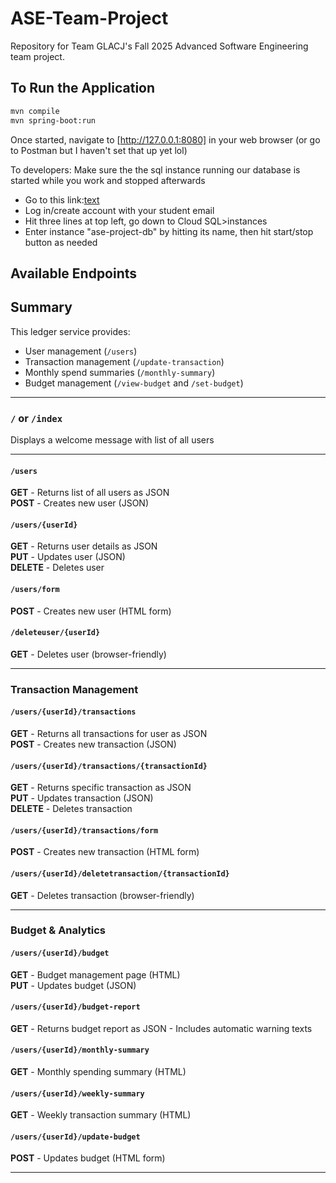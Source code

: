 # ASE-Team-Project
Repository for Team GLACJ's Fall 2025 Advanced Software Engineering team project.

## To Run the Application
```bash
mvn compile
mvn spring-boot:run
```

Once started, navigate to [http://127.0.0.1:8080] in your web browser (or go to Postman but I haven't set that up yet lol)

To developers: Make sure the the sql instance running our database is started while you work and stopped afterwards
- Go to this link:[text](https://console.cloud.google.com/welcome/new?authuser=1&project=ase-group-project-474618)
- Log in/create account with your student email
- Hit three lines at top left, go down to Cloud SQL>instances
- Enter instance "ase-project-db" by hitting its name, then hit start/stop button as needed

## Available Endpoints

## Summary
This ledger service provides:
- User management (`/users`)
- Transaction management (`/update-transaction`)
- Monthly spend summaries (`/monthly-summary`)
- Budget management (`/view-budget` and `/set-budget`)

---

### `/` or `/index`

Displays a welcome message with list of all users

---

#### `/users`
**GET** - Returns list of all users as JSON  
**POST** - Creates new user (JSON)

#### `/users/{userId}`
**GET** - Returns user details as JSON  
**PUT** - Updates user (JSON)  
**DELETE** - Deletes user

#### `/users/form`
**POST** - Creates new user (HTML form)

#### `/deleteuser/{userId}`
**GET** - Deletes user (browser-friendly)

---

### Transaction Management

#### `/users/{userId}/transactions`
**GET** - Returns all transactions for user as JSON  
**POST** - Creates new transaction (JSON)

#### `/users/{userId}/transactions/{transactionId}`
**GET** - Returns specific transaction as JSON  
**PUT** - Updates transaction (JSON)  
**DELETE** - Deletes transaction

#### `/users/{userId}/transactions/form`
**POST** - Creates new transaction (HTML form)

#### `/users/{userId}/deletetransaction/{transactionId}`
**GET** - Deletes transaction (browser-friendly)

---

### Budget & Analytics

#### `/users/{userId}/budget`
**GET** - Budget management page (HTML)  
**PUT** - Updates budget (JSON)

#### `/users/{userId}/budget-report`
**GET** - Returns budget report as JSON
        - Includes automatic warning texts

#### `/users/{userId}/monthly-summary`
**GET** - Monthly spending summary (HTML)

#### `/users/{userId}/weekly-summary`
**GET** - Weekly transaction summary (HTML)

#### `/users/{userId}/update-budget`
**POST** - Updates budget (HTML form)

---